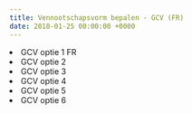 ```yaml
---
title: Vennootschapsvorm bepalen - GCV (FR)
date: 2018-01-25 00:00:00 +0000
---
```


<li>GCV optie 1 FR</li>
<li>GCV optie 2</li>
<li>GCV optie 3</li>
<li>GCV optie 4</li>
<li>GCV optie 5</li>
<li>GCV optie 6</li>
